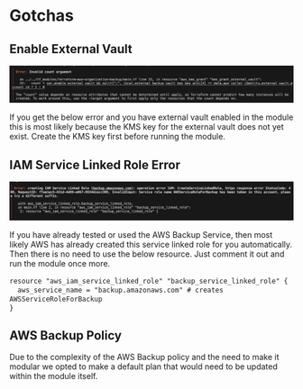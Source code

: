 # Gotchas

## Enable External Vault

![external_vault](images/external_vault.png)

If you get the below error and you have external vault enabled in the module this is most likely because the KMS key for the external vault does not yet exist. Create the KMS key first before running the module.



## IAM Service Linked Role Error

![service_linked_role](images/service_linked_role.png)

If you have already tested or used the AWS Backup Service, then most likely AWS has already created this service linked role for you automatically. Then there is no need to use the below resource. Just comment it out and run the module once more.

```hcl
resource "aws_iam_service_linked_role" "backup_service_linked_role" {
  aws_service_name = "backup.amazonaws.com" # creates AWSServiceRoleForBackup
}
```

## AWS Backup Policy

Due to the complexity of the AWS Backup policy and the need to make it modular we opted to make a default plan that would need to be updated within the module itself.



